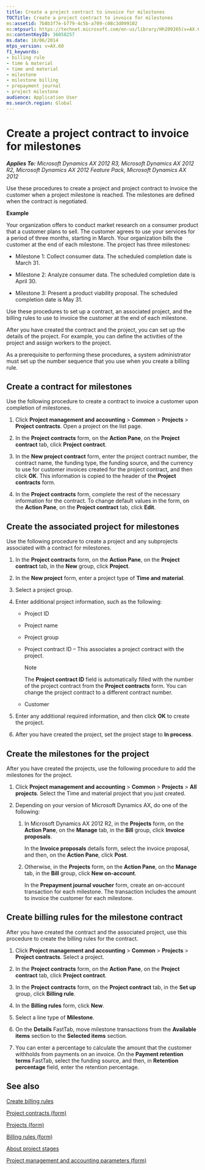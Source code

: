 ```yaml
---
title: Create a project contract to invoice for milestones
TOCTitle: Create a project contract to invoice for milestones
ms:assetid: 7b8b3f7e-b779-4c5b-a709-c08c3d099102
ms:mtpsurl: https://technet.microsoft.com/en-us/library/Hh209265(v=AX.60)
ms:contentKeyID: 36058257
ms.date: 10/06/2014
mtps_version: v=AX.60
f1_keywords:
- billing rule
- time & material
- time and material
- milestone
- milestone billing
- prepayment journal
- project milestone
audience: Application User
ms.search.region: Global
---
```


# Create a project contract to invoice for milestones 


_**Applies To:** Microsoft Dynamics AX 2012 R3, Microsoft Dynamics AX 2012 R2, Microsoft Dynamics AX 2012 Feature Pack, Microsoft Dynamics AX 2012_

Use these procedures to create a project and project contract to invoice the customer when a project milestone is reached. The milestones are defined when the contract is negotiated.

**Example**

Your organization offers to conduct market research on a consumer product that a customer plans to sell. The customer agrees to use your services for a period of three months, starting in March. Your organization bills the customer at the end of each milestone. The project has three milestones:

  - Milestone 1: Collect consumer data. The scheduled completion date is March 31.

  - Milestone 2: Analyze consumer data. The scheduled completion date is April 30.

  - Milestone 3: Present a product viability proposal. The scheduled completion date is May 31.

Use these procedures to set up a contract, an associated project, and the billing rules to use to invoice the customer at the end of each milestone.

After you have created the contract and the project, you can set up the details of the project. For example, you can define the activities of the project and assign workers to the project.

As a prerequisite to performing these procedures, a system administrator must set up the number sequence that you use when you create a billing rule.

## Create a contract for milestones

Use the following procedure to create a contract to invoice a customer upon completion of milestones.

1.  Click **Project management and accounting** \> **Common** \> **Projects** \> **Project contracts**. Open a project on the list page.

2.  In the **Project contracts** form, on the **Action Pane**, on the **Project contract** tab, click **Project contract**.

3.  In the **New project contract** form, enter the project contract number, the contract name, the funding type, the funding source, and the currency to use for customer invoices created for the project contract, and then click **OK**. This information is copied to the header of the **Project contracts** form.

4.  In the **Project contracts** form, complete the rest of the necessary information for the contract. To change default values in the form, on the **Action Pane**, on the **Project contract** tab, click **Edit**.

## Create the associated project for milestones

Use the following procedure to create a project and any subprojects associated with a contract for milestones.

1.  In the **Project contracts** form, on the **Action Pane**, on the **Project contract** tab, in the **New** group, click **Project**.

2.  In the **New project** form, enter a project type of **Time and material**.

3.  Select a project group.

4.  Enter additional project information, such as the following:
    
      - Project ID
    
      - Project name
    
      - Project group
    
      - Project contract ID – This associates a project contract with the project.
        

        > [!NOTE]
        > <P>The <STRONG>Project contract ID</STRONG> field is automatically filled with the number of the project contract from the <STRONG>Project contracts</STRONG> form. You can change the project contract to a different contract number.</P>

    
      - Customer

5.  Enter any additional required information, and then click **OK** to create the project.

6.  After you have created the project, set the project stage to **In process**.

## Create the milestones for the project

After you have created the projects, use the following procedure to add the milestones for the project.

1.  Click **Project management and accounting** \> **Common** \> **Projects** \> **All projects**. Select the Time and material project that you just created.

2.  Depending on your version of Microsoft Dynamics AX, do one of the following:
    
    1.  In Microsoft Dynamics AX 2012 R2, in the **Projects** form, on the **Action Pane**, on the **Manage** tab, in the **Bill** group, click **Invoice proposals**.
        
        In the **Invoice proposals** details form, select the invoice proposal, and then, on the **Action Pane**, click **Post**.
    
    2.  Otherwise, in the **Projects** form, on the **Action Pane**, on the **Manage** tab, in the **Bill** group, click **New on-account**.
        
        In the **Prepayment journal voucher** form, create an on-account transaction for each milestone. The transaction includes the amount to invoice the customer for each milestone.

## Create billing rules for the milestone contract

After you have created the contract and the associated project, use this procedure to create the billing rules for the contract.

1.  Click **Project management and accounting** \> **Common** \> **Projects** \> **Project contracts**. Select a project.

2.  In the **Project contracts** form, on the **Action Pane**, on the **Project contract** tab, click **Project contract**.

3.  In the **Project contracts** form, on the **Project contract** tab, in the **Set up** group, click **Billing rule**.

4.  In the **Billing rules** form, click **New**.

5.  Select a line type of **Milestone**.

6.  On the **Details** FastTab, move milestone transactions from the **Available items** section to the **Selected items** section.

7.  You can enter a percentage to calculate the amount that the customer withholds from payments on an invoice. On the **Payment retention terms** FastTab, select the funding source, and then, in **Retention percentage** field, enter the retention percentage.

## See also

[Create billing rules](create-billing-rules.md)

[Project contracts (form)](https://technet.microsoft.com/en-us/library/aa586038\(v=ax.60\))

[Projects (form)](https://technet.microsoft.com/en-us/library/aa585245\(v=ax.60\))

[Billing rules (form)](https://technet.microsoft.com/en-us/library/hh227642\(v=ax.60\))

[About project stages](about-project-stages.md)

[Project management and accounting parameters (form)](https://technet.microsoft.com/en-us/library/aa599440\(v=ax.60\))

  


